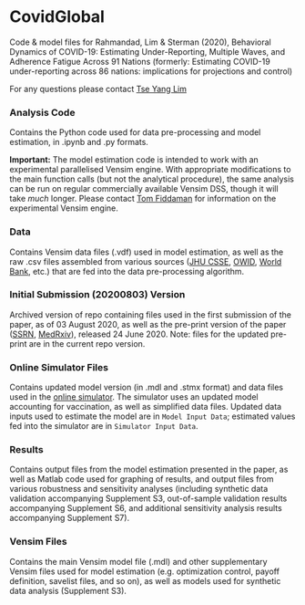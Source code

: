 # CovidGlobal
Code & model files for Rahmandad, Lim & Sterman (2020), Behavioral Dynamics of COVID-19: Estimating Under-Reporting, Multiple Waves, and Adherence Fatigue Across 91 Nations (formerly: Estimating COVID-19 under-reporting across 86 nations: implications for projections and control)

For any questions please contact [Tse Yang Lim](mailto:tylim@mit.edu)

### Analysis Code
Contains the Python code used for data pre-processing and model estimation, in .ipynb and .py formats.

**Important:** The model estimation code is intended to work with an experimental parallelised Vensim engine. With appropriate modifications to the main function calls (but not the analytical procedure), the same analysis can be run on regular commercially available Vensim DSS, though it will take *much* longer. Please contact [Tom Fiddaman](mailto:tom@ventanasystems.com) for information on the experimental Vensim engine.

### Data
Contains Vensim data files (.vdf) used in model estimation, as well as the raw .csv files assembled from various sources ([JHU CSSE](https://github.com/CSSEGISandData/COVID-19), [OWID](https://raw.githubusercontent.com/owid/covid-19-data/master/public/data/testing/covid-testing-all-observations.csv), [World Bank](https://databank.worldbank.org/home.aspx), etc.) that are fed into the data pre-processing algorithm.

### Initial Submission (20200803) Version
Archived version of repo containing files used in the first submission of the paper, as of 03 August 2020, as well as the pre-print version of the paper ([SSRN](https://papers.ssrn.com/sol3/papers.cfm?abstract_id=3635047), [MedRxiv](https://www.medrxiv.org/content/10.1101/2020.06.24.20139451v1)), released 24 June 2020. Note: files for the updated pre-print are in the current repo version.

### Online Simulator Files
Contains updated model version (in .mdl and .stmx format) and data files used in the [online simulator](https://exchange.iseesystems.com/public/mitsdl/covidglobal/index.html). The simulator uses an updated model accounting for vaccination, as well as simplified data files. Updated data inputs used to estimate the model are in `Model Input Data`; estimated values fed into the simulator are in `Simulator Input Data`.

### Results
Contains output files from the model estimation presented in the paper, as well as Matlab code used for graphing of results, and output files from various robustness and sensitivity analyses (including synthetic data validation accompanying Supplement S3, out-of-sample validation results accompanying Supplement S6, and additional sensitivity analysis results accompanying Supplement S7).

### Vensim Files
Contains the main Vensim model file (.mdl) and other supplementary Vensim files used for model estimation (e.g. optimization control, payoff definition, savelist files, and so on), as well as models used for synthetic data analysis (Supplement S3).

